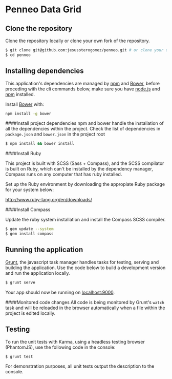 # Penneo Data Grid

## Clone the repository
Clone the repository locally or clone your own fork of the repository.
```sh
$ git clone git@github.com:jesusoterogomez/penneo.git # or clone your own fork
$ cd penneo
```

## Installing dependencies

This application's dependencies are managed by [npm](https://www.npmjs.org/) and [Bower](https://www.npmjs.org/), before proceding with the cli commands below, make sure you have [node.js](http://nodejs.org/) and [npm](https://www.npmjs.org/) installed.

Install [Bower](https://www.npmjs.org/) with: 

```sh
npm install -g bower
```

####Install project dependencies
npm and bower handle the installation of all the dependencies within the project. Check the list of dependencies in `package.json` and `bower.json` in the project root

```sh
$ npm install && bower install
```

####Install Ruby

This project is built with SCSS (Sass + Compass), and the SCSS compilator is built on Ruby, which can't be installed by the dependency manager, Compass runs on any computer that has ruby installed.

Set up the Ruby environment by downloading the appropiate Ruby package for your system below:

http://www.ruby-lang.org/en/downloads/

####Install Compass

Update the ruby system installation and install the Compass SCSS compiler.

```sh
$ gem update --system
$ gem install compass
```

## Running the application

[Grunt](http://gruntjs.com/), the javascript task manager handles tasks for testing, serving and building the application.
Use the code below to build a development version and run the application locally. 

```sh
$ grunt serve
```

Your app should now be running on [localhost:9000](http://localhost:9000/).

####Monitored code changes
All code is being monitored by Grunt's `watch` task and will be reloaded in the browser automatically when a file within the project is edited locally.  

## Testing

To run the unit tests with Karma, using a headless testing browser (PhantomJS), use the following code in the console:
```sh
$ grunt test
```
For demonstration purposes, all unit tests output the description to the console.

